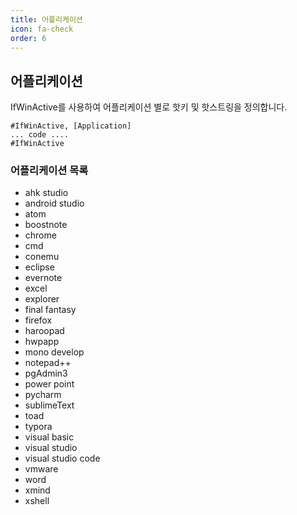 ```yaml
---
title: 어플리케이션
icon: fa-check
order: 6
---
```


## 어플리케이션

IfWinActive를 사용하여 어플리케이션 별로 핫키 및 핫스트링을 정의합니다. 

```autohotkey
#IfWinActive, [Application]
... code ....
#IfWinActive
```


### 어플리케이션 목록

- ahk studio
- android studio
- atom
- boostnote
- chrome
- cmd
- conemu
- eclipse
- evernote
- excel
- explorer
- final fantasy
- firefox
- haroopad
- hwpapp
- mono develop
- notepad++
- pgAdmin3
- power point
- pycharm
- sublimeText
- toad
- typora
- visual basic
- visual studio
- visual studio code
- vmware
- word
- xmind
- xshell
